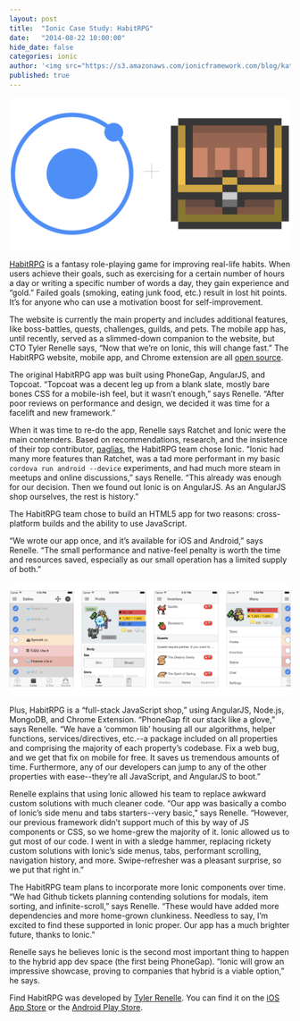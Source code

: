 ```yaml
---
layout: post
title:  "Ionic Case Study: HabitRPG"
date:   "2014-08-22 10:00:00"
hide_date: false
categories: ionic
author: '<img src="https://s3.amazonaws.com/ionicframework.com/blog/katie-md.jpg" class="author-icon">Katie'
published: true
---
```


<img class="showcase-image" src="/img/blog/habitrpg-header.png">

[HabitRPG](https://habitrpg.com/static/front) is a fantasy role-playing game for improving real-life habits. When users achieve their goals, such as exercising for a certain number of hours a day or writing a specific number of words a day, they gain experience and “gold.” Failed goals (smoking, eating junk food, etc.) result in lost hit points. It’s for anyone who can use a motivation boost for self-improvement.

The website is currently the main property and includes additional features, like boss-battles, quests, challenges, guilds, and pets. The mobile app has, until recently, served as a slimmed-down companion to the website, but CTO Tyler Renelle says, “Now that we’re on Ionic, this will change fast.” The HabitRPG website, mobile app, and Chrome extension are all [open source](https://github.com/habitrpg/).

The original HabitRPG app was built using PhoneGap, AngularJS, and Topcoat. “Topcoat was a decent leg up from a blank slate, mostly bare bones CSS for a mobile-ish feel, but it wasn’t enough,” says Renelle. “After poor reviews on performance and design, we decided it was time for a facelift and new framework.”

<!-- more -->

When it was time to re-do the app, Renelle says Ratchet and Ionic were the main contenders. Based on recommendations, research, and the insistence of their top contributor, [paglias](https://github.com/paglias), the HabitRPG team chose Ionic. “Ionic had many more features than Ratchet, was a tad more performant in my basic `cordova run android --device` experiments, and had much more steam in meetups and online discussions,” says Renelle. “This already was enough for our decision. Then we found out Ionic is on AngularJS. As an AngularJS shop ourselves, the rest is history.”

The HabitRPG team chose to build an HTML5 app for two reasons: cross-platform builds and the ability to use JavaScript.

“We wrote our app once, and it’s available for iOS and Android,” says Renelle. “The small performance and native-feel penalty is worth the time and resources saved, especially as our small operation has a limited supply of both.”

<a href="http://ionicframework.com/img/blog/craftedhere-app-preview.png"><img class="body-image" src="/img/blog/habitrpg-app-preview.png"></a>

Plus, HabitRPG is a “full-stack JavaScript shop,” using AngularJS, Node.js, MongoDB, and Chrome Extension. “PhoneGap fit our stack like a glove,” says Renelle. “We have a ‘common lib’ housing all our algorithms, helper functions, services/directives, etc.--a package included on all properties and comprising the majority of each property’s codebase. Fix a web bug, and we get that fix on mobile for free. It saves us tremendous amounts of time. Furthermore, any of our developers can jump to any of the other properties with ease--they’re all JavaScript, and AngularJS to boot.”

Renelle explains that using Ionic allowed his team to replace awkward custom solutions with much cleaner code. “Our app was basically a combo of Ionic’s side menu and tabs starters--very basic,” says Renelle. “However, our previous framework didn’t support much of this by way of JS components or CSS, so we home-grew the majority of it. Ionic allowed us to gut most of our code. I went in with a sledge hammer, replacing rickety custom solutions with Ionic’s side menus, tabs, performant scrolling, navigation history, and more. Swipe-refresher was a pleasant surprise, so we put that right in.” 

The HabitRPG team plans to incorporate more Ionic components over time. “We had Github tickets planning contending solutions for modals, item sorting, and infinite-scroll,” says Renelle. “These would have added more dependencies and more home-grown clunkiness. Needless to say, I’m excited to find these supported in Ionic proper. Our app has a much brighter future, thanks to Ionic.”

Renelle says he believes Ionic is the second most important thing to happen to the hybrid app dev space (the first being PhoneGap). “Ionic will grow an impressive showcase, proving to companies that hybrid is a viable option,” he says.

Find HabitRPG was developed by [Tyler Renelle](http://about.me/lefnire). You can find it on the [iOS App Store](https://itunes.apple.com/us/app/habitrpg/id689569235?mt=8) or the [Android Play Store](https://play.google.com/store/apps/details?id=com.ocdevel.habitrpg).
